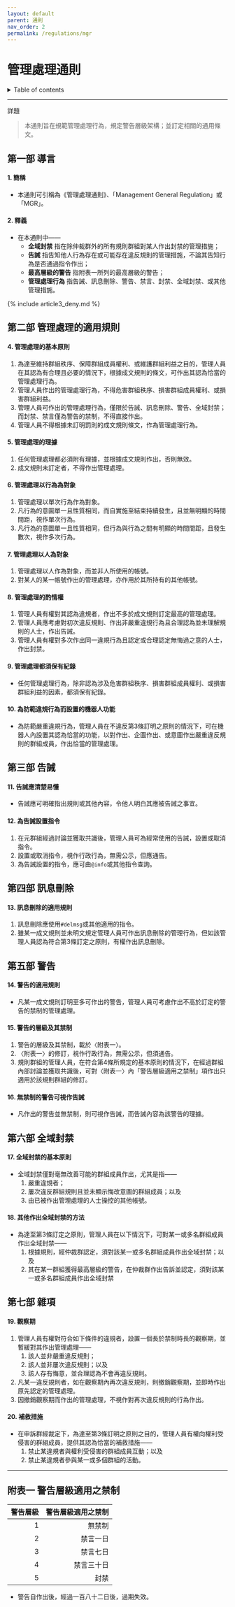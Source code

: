 ```yaml
---
layout: default
parent: 通則
nav_order: 2
permalink: /regulations/mgr
---
```


# 管理處理通則

<details close markdown="block">
  <summary>
    Table of contents
  </summary>
  {: .text-delta }
- TOC
{:toc}
</details>

---

詳題
> 本通則旨在規範管理處理行為，規定警告層級架構；並訂定相關的通用條文。

## 第一部 導言

#### 1. 簡稱

- 本通則可引稱為《管理處理通則》、「Management General Regulation」或「MGR」。

#### 2. 釋義

- 在本通則中——
  - **全域封禁** 指在除仲裁群外的所有規則群組對某人作出封禁的管理措施；
  - **告誡** 指告知他人行為存在或可能存在違反規則的管理措施，不論其告知行為是否通過指令作出；
  - **最高層級的警告** 指附表一所列的最高層級的警告；
  - **管理處理行為** 指告誡、訊息刪除、警告、禁言、封禁、全域封禁、或其他管理措施。

{% include article3_deny.md %}

## 第二部 管理處理的適用規則

#### 4. 管理處理的基本原則

1. 為達至維持群組秩序、保障群組成員權利、或維護群組利益之目的，管理人員在其認為有合理且必要的情況下，根據成文規則的條文，可作出其認為恰當的管理處理行為。
2. 管理人員作出的管理處理行為，不得危害群組秩序、損害群組成員權利、或損害群組利益。
3. 管理人員可作出的管理處理行為，僅限於告誡、訊息刪除、警告、全域封禁；而封禁、禁言僅為警告的禁制，不得直接作出。
4. 管理人員不得根據未訂明罰則的成文規則條文，作為管理處理行為。

#### 5. 管理處理的理據

1. 任何管理處理都必須附有理據，並根據成文規則作出，否則無效。
2. 成文規則未訂定者，不得作出管理處理。

#### 6. 管理處理以行為為對象

1. 管理處理以單次行為作為對象。
2. 凡行為的意圖單一且性質相同，而自實施至結束持續發生，且並無明顯的時間間距，視作單次行為。
3. 凡行為的意圖單一且性質相同，但行為與行為之間有明顯的時間間距，且發生數次，視作多次行為。

#### 7. 管理處理以人為對象

1. 管理處理以人作為對象，而並非人所使用的帳號。
2. 對某人的某一帳號作出的管理處理，亦作用於其所持有的其他帳號。

#### 8. 管理處理的酌情權

1. 管理人員有權對其認為違規者，作出不多於成文規則訂定最高的管理處理。
2. 管理人員應考慮對初次違反規則、作出非嚴重違規行為且合理認為並未理解規則的人士，作出告誡。
3. 管理人員有權對多次作出同一違規行為且認定或合理認定無悔過之意的人士，作出封禁。

#### 9. 管理處理都須保有紀錄

- 任何管理處理行為，除非認為涉及危害群組秩序、損害群組成員權利、或損害群組利益的因素，都須保有紀錄。

#### 10. 為防範違規行為而設置的機器人功能

- 為防範嚴重違規行為，管理人員在不違反第3條訂明之原則的情況下，可在機器人內設置其認為恰當的功能，以對作出、企圖作出、或意圖作出嚴重違反規則的群組成員，作出恰當的管理處理。

## 第三部 告誡

#### 11. 告誡應清楚易懂

- 告誡應可明確指出規則或其他內容，令他人明白其應被告誡之事宜。

#### 12. 為告誡設置指令

1. 在元群組經過討論並獲取共識後，管理人員可為經常使用的告誡，設置或取消指令。
2. 設置或取消指令，視作行政行為，無需公示，但應通告。
3. 為告誡設置的指令，應可由`@info`或其他指令查詢。

## 第四部 訊息刪除

#### 13. 訊息刪除的適用規則

1. 訊息刪除應使用`#delmsg`或其他適用的指令。
2. 雖某一成文規則並未明文規定管理人員可作出訊息刪除的管理行為，但如該管理人員認為符合第3條訂定之原則，有權作出訊息刪除。

## 第五部 警告

#### 14. 警告的適用規則

- 凡某一成文規則訂明至多可作出的警告，管理人員可考慮作出不高於訂定的警告的禁制的管理處理。

#### 15. 警告的層級及其禁制

1. 警告的層級及其禁制，載於〈附表一〉。
2. 〈附表一〉的修訂，視作行政行為，無需公示，但須通告。
3. 規則群組的管理人員，在符合第4條所規定的基本原則的情況下，在經過群組內部討論並獲取共識後，可對〈附表一〉內「警告層級適用之禁制」項作出只適用於該規則群組的修訂。

#### 16. 無禁制的警告可視作告誡

- 凡作出的警告並無禁制，則可視作告誡，而告誡內容為該警告的理據。

## 第六部 全域封禁

#### 17. 全域封禁的基本原則

- 全域封禁僅對毫無改善可能的群組成員作出，尤其是指——
  1. 嚴重違規者；
  2. 屢次違反群組規則且並未顯示悔改意圖的群組成員；以及
  3. 由已被作出管理處理的人士操控的其他帳號。

#### 18. 其他作出全域封禁的方法

- 為達至第3條訂定之原則，管理人員在以下情況下，可對某一或多名群組成員作出全域封禁——
  1. 根據規則，經仲裁群認定，須對該某一或多名群組成員作出全域封禁；以及
  2. 其在某一群組獲得最高層級的警告，在仲裁群作出告訴並認定，須對該某一或多名群組成員作出全域封禁

## 第七部 雜項

#### 19. 觀察期

1. 管理人員有權對符合如下條件的違規者，設置一個長於禁制時長的觀察期，並暫緩對其作出管理處理——
    1. 該人並非嚴重違反規則；
    2. 該人並非屢次違反規則；以及
    3. 該人存有悔意，並合理認為不會再違反規則。
2. 凡某一違反規則者，如在觀察期內再次違反規則，則撤銷觀察期，並即時作出原先認定的管理處理。
3. 因撤銷觀察期而作出的管理處理，不視作對再次違反規則的行為作出。

#### 20. 補救措施

- 在申訴群經裁定下，為達至第3條訂明之原則之目的，管理人員有權向權利受侵害的群組成員，提供其認為恰當的補救措施——
  1. 禁止某違規者與權利受侵害的群組成員互動；以及
  2. 禁止某違規者參與某一或多個群組的活動。

---

## 附表一 警告層級適用之禁制

| 警告層級 | 警告層級適用之禁制 |
| ---: | ---: |
| 1   | 無禁制 |
| 2   | 禁言一日 |
| 3   | 禁言七日 |
| 4   | 禁言三十日 |
| 5   | 封禁 |

- 警告自作出後，經過一百八十二日後，過期失效。
